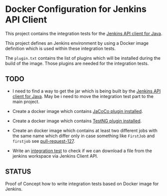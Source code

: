 Docker Configuration for Jenkins API Client
===========================================

This project contains the integration tests for the 
[Jenkins API client for Java][1].

This project defines an Jenkins environment by using
a Docker image definition which is used within these
integration tests.

The `plugin.txt` contains the list of plugins which will be installed
during the build of the image.
Those plugins are needed for the integration tests.


TODO
----
  * I need to find a way to get the jar which is being built by
    the [Jenkins API client for Java][1]. May be i need to move
    the integration test part to the main project.

  * Create a docker image which contains [JaCoCo plugin installed][pr-99].
  * Create a docker image which contains [TestNG plugin installed][pr-99].
  
  * Create an docker image which contains at least two different jobs
    with the same name which differ only in case something like
    `FirstJob` and `firstjob` see [pull-request-127][pr-127]. 
     
  * Write an [integration test][issue-119] to check if we can download 
    a file from the jenkins workspace via Jenkins Client API.


STATUS
------

  Proof of Concept how to write integration tests
  based on Docker image for Jenkins.

[1]: https://github.com/jenkinsci/java-client-api/
[issue-119]: https://github.com/jenkinsci/java-client-api//issues/119
[pr-99]: https://github.com/jenkinsci/java-client-api//pull/99
[pr-127]: https://github.com/jenkinsci/java-client-api//pull/127
